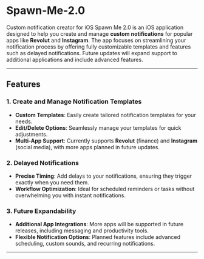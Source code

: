# Spawn-Me-2.0
Custom notification creator for iOS 
Spawn Me 2.0 is an iOS application designed to help you create and manage **custom notifications** for popular apps like **Revolut** and **Instagram**. The app focuses on streamlining your notification process by offering fully customizable templates and features such as delayed notifications. Future updates will expand support to additional applications and include advanced features.

---

## Features

### 1. Create and Manage Notification Templates
- **Custom Templates**: Easily create tailored notification templates for your needs.
- **Edit/Delete Options**: Seamlessly manage your templates for quick adjustments.
- **Multi-App Support**: Currently supports **Revolut** (finance) and **Instagram** (social media), with more apps planned in future updates.

### 2. Delayed Notifications
- **Precise Timing**: Add delays to your notifications, ensuring they trigger exactly when you need them.
- **Workflow Optimization**: Ideal for scheduled reminders or tasks without overwhelming you with instant notifications.

### 3. Future Expandability
- **Additional App Integrations**: More apps will be supported in future releases, including messaging and productivity tools.
- **Flexible Notification Options**: Planned features include advanced scheduling, custom sounds, and recurring notifications.

---
